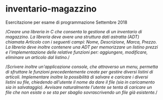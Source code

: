 # inventario-magazzino
Esercitazione per esame di programmazione Settembre 2018

/*Creare una libreria in C che consenta la gestione di un inventario di magazzino.
La libreria deve avere una struttura dati astratta (ADT) chiamata Articolo con i seguenti campi: Nome, Descrizione, Marca, Prezzo.
La libreria deve inoltre contenere una ADT per memorizzare un listino prezzi e l'implementazione delle relative funzioni per: aggiungere, 
modificare, eliminare un articolo dal listino.*/

/*Scrivere inoltre un'applicazione console, che attraverso un menu, permetta di sfruttare le funzioni precedentemente create 
per gestire diversi listini di articoli. Implementare inoltre la possibilità di salvare e caricare i diversi listini su file, chiedendo all'utente 
il nome da dare il file (sia in caricamento sia in salvataggio).
Avvisare naturalmente l'utente se tenta di caricare un file che non esiste o se sta per sbaglio sovrascrivendo un file già esistente.*/
